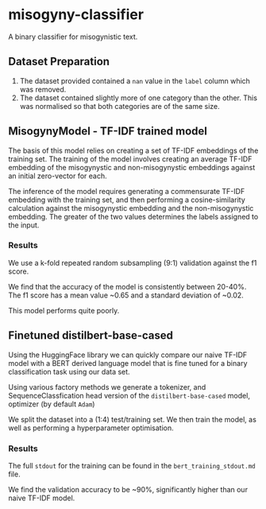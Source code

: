 # misogyny-classifier

A binary classifier for misogynistic text.

## Dataset Preparation

1. The dataset provided contained a `nan` value in the `label` column which was removed.
2. The dataset contained slightly more of one category than the other. This was normalised so that both categories are of the same size.


## MisogynyModel - TF-IDF trained model

The basis of this model relies on creating a set of TF-IDF embeddings of the training set. The training of the model involves creating an average TF-IDF embedding of the misogynystic and non-misogynystic embeddings against an initial zero-vector for each.

The inference of the model requires generating a commensurate TF-IDF embedding with the training set, and then performing a cosine-similarity calculation against the misogynystic embedding and the non-misogynystic embedding. The greater of the two values determines the labels assigned to the input.

### Results

We use a k-fold repeated random subsampling (9:1) validation against the f1 score.

We find that the accuracy of the model is consistently between 20-40%.
The f1 score has a mean value ~0.65 and a standard deviation of ~0.02.

This model performs quite poorly.

## Finetuned distilbert-base-cased

Using the HuggingFace library we can quickly compare our naive TF-IDF model with a BERT derived language model that is fine tuned for a binary classification task using our data set.

Using various factory methods we generate a tokenizer, and SequenceClassfication head version of the `distilbert-base-cased` model, optimizer (by default `Adam`)

We split the dataset into a (1:4) test/training set. We then train the model, as well as performing a hyperparameter optimisation.

### Results

The full `stdout` for the training can be found in the `bert_training_stdout.md` file.

We find the validation accuracy to be ~90%, significantly higher than our naive TF-IDF model.